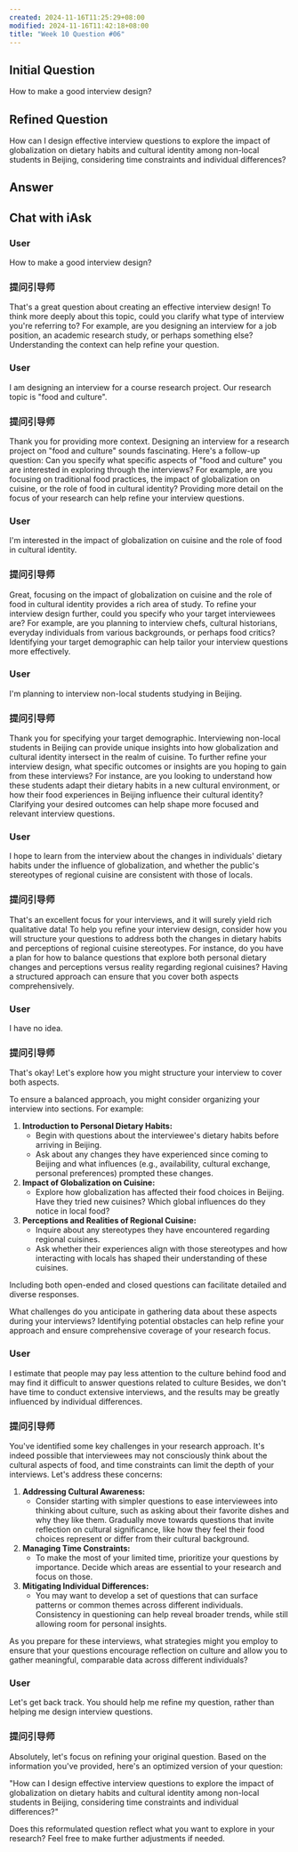 ```yaml
---
created: 2024-11-16T11:25:29+08:00
modified: 2024-11-16T11:42:18+08:00
title: "Week 10 Question #06"
---
```


## Initial Question

How to make a good interview design?

## Refined Question

How can I design effective interview questions to explore the impact of globalization on dietary habits and cultural identity among non-local students in Beijing, considering time constraints and individual differences?

## Answer

## Chat with iAsk

### User

How to make a good interview design?

### 提问引导师

That's a great question about creating an effective interview design! To think more deeply about this topic, could you clarify what type of interview you're referring to? For example, are you designing an interview for a job position, an academic research study, or perhaps something else? Understanding the context can help refine your question.

### User

I am designing an interview for a course research project. Our research topic is "food and culture".

### 提问引导师

Thank you for providing more context. Designing an interview for a research project on "food and culture" sounds fascinating. Here's a follow-up question: Can you specify what specific aspects of "food and culture" you are interested in exploring through the interviews? For example, are you focusing on traditional food practices, the impact of globalization on cuisine, or the role of food in cultural identity? Providing more detail on the focus of your research can help refine your interview questions.

### User

I'm interested in the impact of globalization on cuisine and the role of food in cultural identity.

### 提问引导师

Great, focusing on the impact of globalization on cuisine and the role of food in cultural identity provides a rich area of study. To refine your interview design further, could you specify who your target interviewees are? For example, are you planning to interview chefs, cultural historians, everyday individuals from various backgrounds, or perhaps food critics? Identifying your target demographic can help tailor your interview questions more effectively.

### User

I'm planning to interview non-local students studying in Beijing.

### 提问引导师

Thank you for specifying your target demographic. Interviewing non-local students in Beijing can provide unique insights into how globalization and cultural identity intersect in the realm of cuisine. To further refine your interview design, what specific outcomes or insights are you hoping to gain from these interviews? For instance, are you looking to understand how these students adapt their dietary habits in a new cultural environment, or how their food experiences in Beijing influence their cultural identity? Clarifying your desired outcomes can help shape more focused and relevant interview questions.

### User

I hope to learn from the interview about the changes in individuals' dietary habits under the influence of globalization, and whether the public's stereotypes of regional cuisine are consistent with those of locals.

### 提问引导师

That's an excellent focus for your interviews, and it will surely yield rich qualitative data! To help you refine your interview design, consider how you will structure your questions to address both the changes in dietary habits and perceptions of regional cuisine stereotypes. For instance, do you have a plan for how to balance questions that explore both personal dietary changes and perceptions versus reality regarding regional cuisines? Having a structured approach can ensure that you cover both aspects comprehensively.

### User

I have no idea.

### 提问引导师

That's okay! Let's explore how you might structure your interview to cover both aspects.

To ensure a balanced approach, you might consider organizing your interview into sections. For example:

1. **Introduction to Personal Dietary Habits:**
   - Begin with questions about the interviewee's dietary habits before arriving in Beijing.
   - Ask about any changes they have experienced since coming to Beijing and what influences (e.g., availability, cultural exchange, personal preferences) prompted these changes.
2. **Impact of Globalization on Cuisine:**
   - Explore how globalization has affected their food choices in Beijing. Have they tried new cuisines? Which global influences do they notice in local food?
3. **Perceptions and Realities of Regional Cuisine:**
   - Inquire about any stereotypes they have encountered regarding regional cuisines.
   - Ask whether their experiences align with those stereotypes and how interacting with locals has shaped their understanding of these cuisines.

Including both open-ended and closed questions can facilitate detailed and diverse responses.

What challenges do you anticipate in gathering data about these aspects during your interviews? Identifying potential obstacles can help refine your approach and ensure comprehensive coverage of your research focus.

### User

I estimate that people may pay less attention to the culture behind food and may find it difficult to answer questions related to culture Besides, we don't have time to conduct extensive interviews, and the results may be greatly influenced by individual differences.

### 提问引导师

You've identified some key challenges in your research approach. It's indeed possible that interviewees may not consciously think about the cultural aspects of food, and time constraints can limit the depth of your interviews. Let's address these concerns:

1. **Addressing Cultural Awareness:**
   - Consider starting with simpler questions to ease interviewees into thinking about culture, such as asking about their favorite dishes and why they like them. Gradually move towards questions that invite reflection on cultural significance, like how they feel their food choices represent or differ from their cultural background.
2. **Managing Time Constraints:**
   - To make the most of your limited time, prioritize your questions by importance. Decide which areas are essential to your research and focus on those.
3. **Mitigating Individual Differences:**
   - You may want to develop a set of questions that can surface patterns or common themes across different individuals. Consistency in questioning can help reveal broader trends, while still allowing room for personal insights.

As you prepare for these interviews, what strategies might you employ to ensure that your questions encourage reflection on culture and allow you to gather meaningful, comparable data across different individuals?

### User

Let's get back track. You should help me refine my question, rather than helping me design interview questions.

### 提问引导师

Absolutely, let's focus on refining your original question. Based on the information you've provided, here's an optimized version of your question:

"How can I design effective interview questions to explore the impact of globalization on dietary habits and cultural identity among non-local students in Beijing, considering time constraints and individual differences?"

Does this reformulated question reflect what you want to explore in your research? Feel free to make further adjustments if needed.
